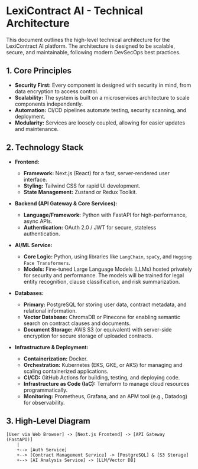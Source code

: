 # LexiContract AI - Technical Architecture

This document outlines the high-level technical architecture for the LexiContract AI platform. The architecture is designed to be scalable, secure, and maintainable, following modern DevSecOps best practices.

## 1. Core Principles

*   **Security First:** Every component is designed with security in mind, from data encryption to access control.
*   **Scalability:** The system is built on a microservices architecture to scale components independently.
*   **Automation:** CI/CD pipelines automate testing, security scanning, and deployment.
*   **Modularity:** Services are loosely coupled, allowing for easier updates and maintenance.

## 2. Technology Stack

*   **Frontend:**
    *   **Framework:** Next.js (React) for a fast, server-rendered user interface.
    *   **Styling:** Tailwind CSS for rapid UI development.
    *   **State Management:** Zustand or Redux Toolkit.

*   **Backend (API Gateway & Core Services):**
    *   **Language/Framework:** Python with FastAPI for high-performance, async APIs.
    *   **Authentication:** OAuth 2.0 / JWT for secure, stateless authentication.

*   **AI/ML Service:**
    *   **Core Logic:** Python, using libraries like `LangChain`, `spaCy`, and `Hugging Face Transformers`.
    *   **Models:** Fine-tuned Large Language Models (LLMs) hosted privately for security and performance. The models will be trained for legal entity recognition, clause classification, and risk summarization.

*   **Databases:**
    *   **Primary:** PostgreSQL for storing user data, contract metadata, and relational information.
    *   **Vector Database:** ChromaDB or Pinecone for enabling semantic search on contract clauses and documents.
    *   **Document Storage:** AWS S3 (or equivalent) with server-side encryption for secure storage of uploaded contracts.

*   **Infrastructure & Deployment:**
    *   **Containerization:** Docker.
    *   **Orchestration:** Kubernetes (EKS, GKE, or AKS) for managing and scaling containerized applications.
    *   **CI/CD:** GitHub Actions for building, testing, and deploying code.
    *   **Infrastructure as Code (IaC):** Terraform to manage cloud resources programmatically.
    *   **Monitoring:** Prometheus, Grafana, and an APM tool (e.g., Datadog) for observability.

## 3. High-Level Diagram

```
[User via Web Browser] -> [Next.js Frontend] -> [API Gateway (FastAPI)]
    |
    +--> [Auth Service]
    +--> [Contract Management Service] -> [PostgreSQL] & [S3 Storage]
    +--> [AI Analysis Service] -> [LLM/Vector DB]
```
